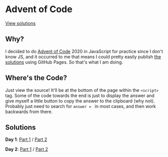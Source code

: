 # Advent of Code

[View solutions](https://jacknight.github.io/AoC)

## Why?
I decided to do [Advent of Code](https://adventofcode.com) 2020 in JavaScript for practice since I don't know JS, and it occurred to me that means I could pretty easily publish [the solutions](https://jacknight.github.io/AoC) using GitHub Pages. So that's what I am doing.

## Where's the Code?
Just view the source! It'll be at the bottom of the page within the `<script>` tag. Some of the code towards the end is just to display the answer and give myself a little button to copy the answer to the clipboard (why not). Probably just need to search for `answer = ` in most cases, and then work backwards from there.

## Solutions
**Day 1**:
[Part 1](https://jacknight.github.io/AoC/2020/Day%201/Day%201%20-%20Part%201.html) /
[Part 2](https://jacknight.github.io/AoC/2020/Day%201/Day%201%20-%20Part%202.html)

**Day 2**:
[Part 1](https://jacknight.github.io/AoC/2020/Day%202/Day%202%20-%20Part%201.html) /
[Part 2](https://jacknight.github.io/AoC/2020/Day%202/Day%202%20-%20Part%202.html)
